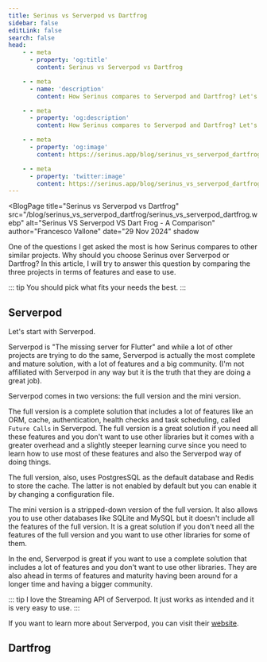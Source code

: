 ```yaml
---
title: Serinus vs Serverpod vs Dartfrog
sidebar: false
editLink: false
search: false
head:
    - - meta
      - property: 'og:title'
        content: Serinus vs Serverpod vs Dartfrog

    - - meta
      - name: 'description'
        content: How Serinus compares to Serverpod and Dartfrog? Let's find out.

    - - meta
      - property: 'og:description'
        content: How Serinus compares to Serverpod and Dartfrog? Let's find out.

    - - meta
      - property: 'og:image'
        content: https://serinus.app/blog/serinus_vs_serverpod_dartfrog/serinus_vs_serverpod_dartfrog.webp

    - - meta
      - property: 'twitter:image'
        content: https://serinus.app/blog/serinus_vs_serverpod_dartfrog/serinus_vs_serverpod_dartfrog.webp
---
```


<script setup>
    import BlogPage from '../components/blog_page.vue'
</script>

<BlogPage
    title="Serinus vs Serverpod vs Dartfrog"
    src="/blog/serinus_vs_serverpod_dartfrog/serinus_vs_serverpod_dartfrog.webp"
    alt="Serinus VS Serverpod VS Dart Frog - A Comparison"
    author="Francesco Vallone"
    date="29 Nov 2024"
    shadow
>

One of the questions I get asked the most is how Serinus compares to other similar projects. Why should you choose Serinus over Serverpod or Dartfrog? In this article, I will try to answer this question by comparing the three projects in terms of features and ease to use.

::: tip
You should pick what fits your needs the best.
:::

## Serverpod

Let's start with Serverpod.

Serverpod is "The missing server for Flutter" and while a lot of other projects are trying to do the same, Serverpod is actually the most complete and mature solution, with a lot of features and a big community. (I'm not affiliated with Serverpod in any way but it is the truth that they are doing a great job).

Serverpod comes in two versions: the full version and the mini version.

The full version is a complete solution that includes a lot of features like an ORM, cache, authentication, health checks and task scheduling, called `Future Calls` in Serverpod. The full version is a great solution if you need all these features and you don't want to use other libraries but it comes with a greater overhead and a slightly steeper learning curve since you need to learn how to use most of these features and also the Serverpod way of doing things.

The full version, also, uses PostgresSQL as the default database and Redis to store the cache. The latter is not enabled by default but you can enable it by changing a configuration file.

The mini version is a stripped-down version of the full version. It also allows you to use other databases like SQLite and MySQL but it doesn't include all the features of the full version. It is a great solution if you don't need all the features of the full version and you want to use other libraries for some of them.

In the end, Serverpod is great if you want to use a complete solution that includes a lot of features and you don't want to use other libraries. They are also ahead in terms of features and maturity having been around for a longer time and having a bigger community.

::: tip
I love the Streaming API of Serverpod. It just works as intended and it is very easy to use.
:::

If you want to learn more about Serverpod, you can visit their [website](https://serverpod.dev).

## Dartfrog



</BlogPage>
